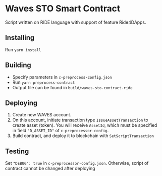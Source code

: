 # Waves STO Smart Contract

Script written on RIDE language with support of feature Ride4DApps.

## Installing

Run `yarn install`

## Building

- Specify parameters in `c-preprocess-config.json`
- Run `yarn preprocess-contract`
- Output file can be found in `build/waves-sto-contract.ride`

## Deploying
1. Create new WAVES account.
2. On this account, initiate transaction type `IssueAssetTransaction` to create asset (token). You will receive `AssetId`, which must be specified in field `"D_ASSET_ID"` of `c-preprocessor-config`.
3. Build contract, and deploy it to blockchain with `SetScriptTransaction`

## Testing

Set `"DEBUG": true` in `c-preprocessor-config.json`. Otherwise, script of contract cannot be changed after deploying
